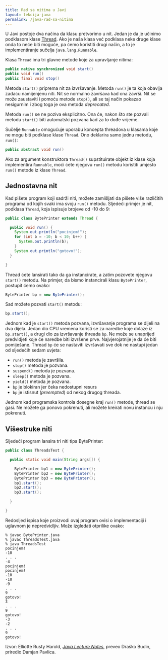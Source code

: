 ```yaml
---
title: Rad sa nitima u Javi
layout: lekcija-java
permalink: /java-rad-sa-nitima
---
```


U Javi postoje dva načina da klasu pretvorimo u nit. Jedan je da je učinimo podklasom klase [Thread](https://docs.oracle.com/javase/7/docs/api/java/lang/Thread.html). Ako je naša klasa već podklasa neke druge klase onda to neće biti moguće, pa ćemo koristiti drugi način, a to je implementiranje sučelja `java.lang.Runnable`.

Klasa `Thread` ima tri glavne metode koje za upravljanje nitima:

```java
public native synchronized void start()
public void run()
public final void stop()
```

Metoda `start()` priprema nit za izvršavanje. Metoda `run()` je ta koja obavlja zadaću namijenjenu niti. Nit se normalno završava kad ona završi. Nit se može zaustaviti i pomoću metode `stop()`, ali se taj način pokazao nesigurnim i zbog toga je ova metoda *deprecated*.

Metoda `run()` se ne poziva eksplicitno. Ona će, nakon što ste pozvali metodu `start()` biti automatski pozvana kad za to dođe vrijeme.

Sučelje `Runnable` omogućuje uporabu koncepta threadova u klasama koje ne mogu biti podklase klase `Thread`. Ono deklarira samo jednu metodu, `run()`:

```java
public abstract void run()
```

Ako za argument konstruktora `Thread()` supstituirate objekt iz klase koja implementira `Runnable`, moći ćete njegovu `run()` metodu koristiti umjesto `run()` metode iz klase `Thread`.

## Jednostavna nit

Kad pišete program koji sadrži niti, možete zamišljati da pišete više različitih programa od kojih svaki ima svoju `run()` metodu. Sljedeći primjer je nit, podklasa `Thread`, koja ispisuje brojeve od -10 do 9:

```java
public class BytePrinter extends Thread {

  public void run() {
    System.out.println("pocinjem!");
    for (int b = -10; b < 10; b++) {
      System.out.println(b);
    }
    System.out.println("gotovo!");
  }

}
```

Thread ćete lansirati tako da ga instancirate, a zatim pozovete njegovu `start()` metodu. Na primjer, da bismo instancirali klasu `BytePrinter`, postupit ćemo ovako:

```java
BytePrinter bp = new BytePrinter();
```

Sad možete pozvati `start()` metodu:

```java
bp.start();
```

Jednom kad je `start()` metoda pozvana, izvršavanje programa se dijeli na dva dijela. Jedan dio CPU vremena koristi se za naredbe koje dolaze iz `bp.start()`, a drugi dio za izvršavanje threada `bp`. Ne može se unaprijed predvidjeti koje će naredbe biti izvršene prve. Najvjerojatnije je da će biti pomiješane. Thread `bp` će se nastaviti izvršavati sve dok ne nastupi jedan od sljedećih sedam uvjeta:

- `run()` metoda je završila.
- `stop()` metoda je pozvana.
- `suspend()` metoda je pozvana.
- `sleep()` metoda je pozvana.
- `yield()` metoda je pozvana.
- `bp` je blokiran jer čeka nedostupni resurs
- `bp` je istisnut (*preempted*) od nekog drugog threada.

Jednom kad programska kontrola dosegne kraj `run()` metode, thread se gasi. Ne možete ga ponovo pokrenuti, ali možete kreirati novu instancu i nju pokrenuti.

## Višestruke niti

Sljedeći program lansira tri niti tipa BytePrinter:

```java
public class ThreadsTest {

  public static void main(String args[]) {

    BytePrinter bp1 = new BytePrinter();
    BytePrinter bp2 = new BytePrinter();
    BytePrinter bp3 = new BytePrinter();
    bp1.start();
    bp2.start();
    bp3.start();

  }

}
```

Redosljed ispisa koje proizvodi ovaj program ovisi o implementaciji i uglavnom je nepredvidljiv. Može izgledati otprilike ovako:

```
% javac BytePrinter.java
% javac ThreadsTest.java
% java ThreadsTest
pocinjem!
-10
. . .
-4
pocinjem!
pocinjem!
-10
-10
-9
. . .
9
gotovo!
3
. . .
9
gotovo!
-3
-2
. . .
9
gotovo!
```


Izvor: Elliotte Rusty Harold, *[Java Lecture Notes](//www.cafeaulait.org/course/index.html)*, preveo Draško Budin, priredio Damjan Pavlica.
